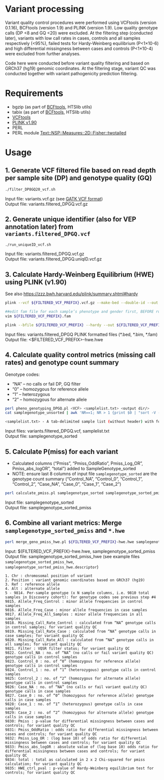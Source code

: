 # Variant processing
Variant quality control procedures were performed using VCFtools (version 0.1.16), BCFtools (version 1.9) and PLINK (version 1.9). Low quality genotype calls (DP <8 and GQ <20) were excluded. At the filtering step (conducted later), variants with low call rates in cases, controls and all samples respectively (<95%), failed tests for Hardy-Weinberg equilibrium (P<1×10-6) and high differential missingness between cases and controls (P<1×10-4) were excluded from further analyses.

Code here were conducted before variant quality filtering and based on GRCh37 (hg19) genomic coordinates. 
At the filtering stage, variant QC was conducted together with variant pathogenicity prediction filtering. 


# Requirements
- bgzip (as part of [BCFtools](http://www.htslib.org/download/), HTSlib utils)
- tabix (as part of [BCFtools](http://www.htslib.org/download/), HTSlib utils)
- [VCFtools](https://vcftools.github.io/index.html)
- [PLINK v1.90](https://www.cog-genomics.org/plink/)
- PERL
- PERL module [Text::NSP::Measures::2D::Fisher::twotailed](https://metacpan.org/pod/Text::NSP::Measures::2D::Fisher::twotailed)


# Usage
## 1. Generate VCF filtered file based on read depth per sample site (DP) and genotype quality (GQ)
``` bash
./filter_DP8GQ20_vcf.sh
```

Input file: variants.vcf.gz (see [GATK VCF format](https://gatk.broadinstitute.org/hc/en-us/articles/360035531692-VCF-Variant-Call-Format)) \
Output file: variants.filtered_DPGQ.vcf.gz


## 2. Generate unique identifier (also for VEP annotation later) from `variants.filtered_DPGQ.vcf`
``` bash
./run_uniqueID_vcf.sh
```

Input file: variants.filtered_DPGQ.vcf.gz \
Output file: variants.filtered_DPGQ.uniqID.vcf.gz


## 3. Calculate Hardy-Weinberg Equilibrium (HWE) using PLINK (v1.90)
See also https://zzz.bwh.harvard.edu/plink/summary.shtml#hardy

``` bash
plink --vcf ${FILTERED_VCF_PREFIX}.vcf.gz --make-bed --double-id --out ${FILTERED_VCF_PREFIX} --allow-no-sex

##edit fam file for each sample’s phenotype and gender first, BEFORE running the next PLINK command
vim ${FILTERED_VCF_PREFIX}.fam  

plink --bfile ${FILTERED_VCF_PREFIX} --hardy --out ${FILTERED_VCF_PREFIX}-hwe  ## then extract p-val of UNAFF 

```
Input files: variants.filtered_DPGQ PLINK formatted files (*.bed, *.bim, *.fam) \
Output file: <$FILTERED_VCF_PREFIX>-hwe.hwe


## 4. Calculate quality control metrics (missing call rates) and genotype count summary
Genotype codes:
- “NA” – no calls or fail DP, GQ filter
- “0” – homozygous for reference allele
- “1” – heterozygous
- “2” – homozygous for alternate allele

``` bash
perl pheno_genotyping_DPGQ.pl <VCF> <samplelist.txt> <output dir/>
cat samplegenotype_unsorted | awk 'NR==1; NR > 1 {print $0 | "sort -V -k1,1 -k2,2n"}' > samplegenotype_sorted   ##sort by genomic position

<samplelist.txt> - A tab-delimited sample list (without header) with format: SampleName Phenotype (as "case" or "control")
```

Input files: variants.filtered_DPGQ.vcf, samplelist.txt \
Output file: samplegenotype_sorted


## 5. Calculate P(miss) for each variant
- Calculated columns (“Pmiss”, “Pmiss_OddRatio”, Pmiss_Log_OR”, Pmiss_abs_logOR”, “total”) added to SampleGenotype_sorted
- NOTE: ensure last 8 columns of input file `samplegenotype_sorted` are the genotype count summary (“Control_NA”, “Control_0”, “Control_1”, “Control_2”, “Case_NA”, “Case_0”, “Case_1”, “Case_2”)

``` bash
perl calculate_pmiss.pl samplegenotype_sorted samplegenotype_sorted_pmiss
``` 

Input file: samplegenotype_sorted \
Output file: samplegenotype_sorted_pmiss


## 6. Combine all variant metrics: Merge `samplegenotype_sorted_pmiss` and `*.hwe`
``` bash
perl merge_geno_pmiss_hwe.pl ${FILTERED_VCF_PREFIX}-hwe.hwe samplegenotype_sorted_pmiss samplegenotype_sorted_pmiss_hwe
```

Input: ${FILTERED_VCF_PREFIX}-hwe.hwe, samplegenotype_sorted_pmiss \
Output file: samplegenotype_sorted_pmiss_hwe (see example files `samplegenotype_sorted_pmiss_hwe`, `samplegenotype_sorted_pmiss_hwe.descriptor`)


```
1. Chr : chromosomal position of variant
2. Position : variant genomic coordinates based on GRCh37 (hg19)
3. Ref : reference allele
4. Alt : alternate allele
5 - 9814. Per-sample genotype (x N sample columns, i.e. 9810 total samples in Discovery cohort): for genotype codes see previous step #4 
9815. Allele_Freq_Control : minor allele frequencies in control samples
9816. Allele_Freq_Case : minor allele frequencies in case samples
9817. Allele_Freq_All_Samples : minor allele frequencies in all samples
9818. Missing_Call_Rate_Control : calculated from “NA” genotype calls in control samples; for variant quality QC
9819. Missing_Call_Rate_Case : calculated from “NA” genotype calls in case samples; for variant quality QC
9820. Missing_Call_Rate_All : calculated from “NA” genotype calls in all samples; for variant quality QC
9821. Filter : VQSR filter status; for variant quality QC
9822. Control_NA : no. of “NA” (no calls or fail variant quality QC) genotype calls in control samples
9823. Control_0 : no. of “0” (homozygous for reference allele) genotype calls in control samples
9824. Control_1 : no. of “1” (heterozygous) genotype calls in control samples
9825: Control_2 : no. of “2” (homozygous for alternate allele) genotype calls in control samples
9826: Case_NA : no. of “NA” (no calls or fail variant quality QC) genotype calls in case samples
9827. Case_0 : no. of “0” (homozygous for reference allele) genotype calls in case samples
9828: Case_1 : no. of “1” (heterozygous) genotype calls in case samples
9829: Case_2 : no. of “2” (homozygous for alternate allele) genotype calls in case samples
9830: Pmiss : p-value for differential missingness between cases and controls; for variant quality QC
9831: Pmiss_OddRatio : odds ratio for differential missingness between cases and controls; for variant quality QC
9832: Pmiss_Log_OR : (log base 10) of odds ratio for differential missingness between cases and controls; for variant quality QC
9833: Pmiss_abs_logOR : absolute value of (log base 10) odds ratio for differential missingness between cases and controls; for variant quality QC
9834: total : total as calculated in 2 x 2 Chi-squared for pmiss calculation; for variant quality QC
9835: HWE_ctrl_pval : p-value of Hardy-Weinberg equilibrium test for controls; for variant quality QC
```





